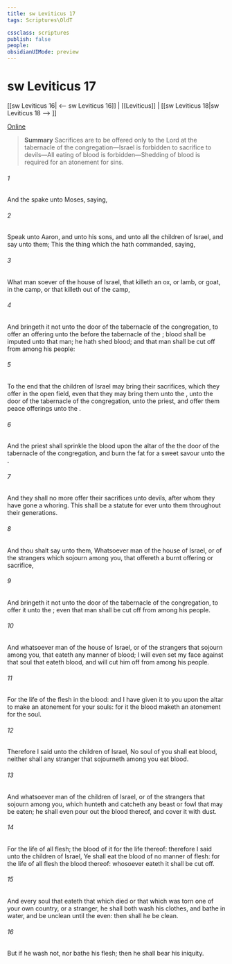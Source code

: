 ```yaml
---
title: sw Leviticus 17
tags: Scriptures\OldT

cssclass: scriptures
publish: false
people:
obsidianUIMode: preview
---
```


# sw Leviticus 17
[[sw Leviticus 16| <-- sw Leviticus 16]] | [[Leviticus]] | [[sw Leviticus 18|sw Leviticus 18 --> ]]

[Online](https://churchofjesuschrist.org/study/scriptures/ot/lev/17?lang=eng)

> __Summary__
Sacrifices are to be offered only to the Lord at the tabernacle of the congregation—Israel is forbidden to sacrifice to devils—All eating of blood is forbidden—Shedding of blood is required for an atonement for sins.

###### 1 
And the  spake unto Moses, saying,

###### 2 
Speak unto Aaron, and unto his sons, and unto all the children of Israel, and say unto them; This  the thing which the  hath commanded, saying,

###### 3 
What man soever  of the house of Israel, that killeth an ox, or lamb, or goat, in the camp, or that killeth  out of the camp,

###### 4 
And bringeth it not unto the door of the tabernacle of the congregation, to offer an offering unto the  before the tabernacle of the ; blood shall be imputed unto that man; he hath shed blood; and that man shall be cut off from among his people:

###### 5 
To the end that the children of Israel may bring their sacrifices, which they offer in the open field, even that they may bring them unto the , unto the door of the tabernacle of the congregation, unto the priest, and offer them  peace offerings unto the .

###### 6 
And the priest shall sprinkle the blood upon the altar of the   the door of the tabernacle of the congregation, and burn the fat for a sweet savour unto the .

###### 7 
And they shall no more offer their sacrifices unto devils, after whom they have gone a whoring. This shall be a statute for ever unto them throughout their generations.

###### 8 
And thou shalt say unto them, Whatsoever man  of the house of Israel, or of the strangers which sojourn among you, that offereth a burnt offering or sacrifice,

###### 9 
And bringeth it not unto the door of the tabernacle of the congregation, to offer it unto the ; even that man shall be cut off from among his people.

###### 10 
And whatsoever man  of the house of Israel, or of the strangers that sojourn among you, that eateth any manner of blood; I will even set my face against that soul that eateth blood, and will cut him off from among his people.

###### 11 
For the life of the flesh  in the blood: and I have given it to you upon the altar to make an atonement for your souls: for it  the blood  maketh an atonement for the soul.

###### 12 
Therefore I said unto the children of Israel, No soul of you shall eat blood, neither shall any stranger that sojourneth among you eat blood.

###### 13 
And whatsoever man  of the children of Israel, or of the strangers that sojourn among you, which hunteth and catcheth any beast or fowl that may be eaten; he shall even pour out the blood thereof, and cover it with dust.

###### 14 
For  the life of all flesh; the blood of it  for the life thereof: therefore I said unto the children of Israel, Ye shall eat the blood of no manner of flesh: for the life of all flesh  the blood thereof: whosoever eateth it shall be cut off.

###### 15 
And every soul that eateth that which died  or that which was torn  one of your own country, or a stranger, he shall both wash his clothes, and bathe  in water, and be unclean until the even: then shall he be clean.

###### 16 
But if he wash  not, nor bathe his flesh; then he shall bear his iniquity.


